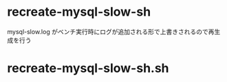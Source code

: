 # recreate-mysql-slow-sh
mysql-slow.log がベンチ実行時にログが追加される形で上書きされるので再生成を行う
# recreate-mysql-slow-sh.sh
